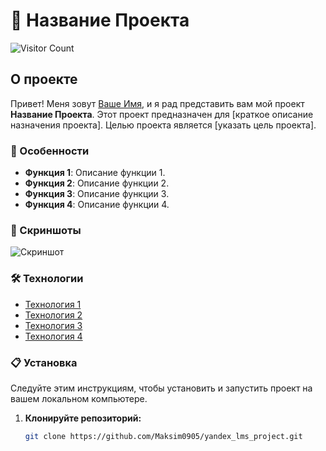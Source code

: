 # 🚀 Название Проекта

![Visitor Count](https://visitor-badge.laobi.icu/badge?page_id=Maksim0905.yandex_lms_project)

## О проекте

Привет! Меня зовут [Ваше Имя](https://github.com/ваш_пользователь), и я рад представить вам мой проект **Название Проекта**. Этот проект предназначен для [краткое описание назначения проекта]. Целью проекта является [указать цель проекта].

### 🌟 Особенности

- **Функция 1**: Описание функции 1.
- **Функция 2**: Описание функции 2.
- **Функция 3**: Описание функции 3.
- **Функция 4**: Описание функции 4.

### 📸 Скриншоты

![Скриншот](https://ссылка_на_ваш_скриншот.png)

### 🛠 Технологии

- [Технология 1](https://ссылка_на_технологию_1)
- [Технология 2](https://ссылка_на_технологию_2)
- [Технология 3](https://ссылка_на_технологию_3)
- [Технология 4](https://ссылка_на_технологию_4)

### 📋 Установка

Следуйте этим инструкциям, чтобы установить и запустить проект на вашем локальном компьютере.

1. **Клонируйте репозиторий:**
   ```bash
   git clone https://github.com/Maksim0905/yandex_lms_project.git

